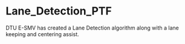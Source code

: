 # Lane_Detection_PTF
DTU E-SMV has created a Lane Detection algorithm along with a lane keeping and centering assist. 
